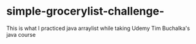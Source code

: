# simple-grocerylist-challenge-

This is what I practiced java arraylist while taking Udemy Tim Buchalka's java course
